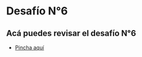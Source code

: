 # Desafío N°6

## Acá puedes revisar el desafío N°6

- [Pincha aquí](https://fernando830.github.io/6-Desafio/)
